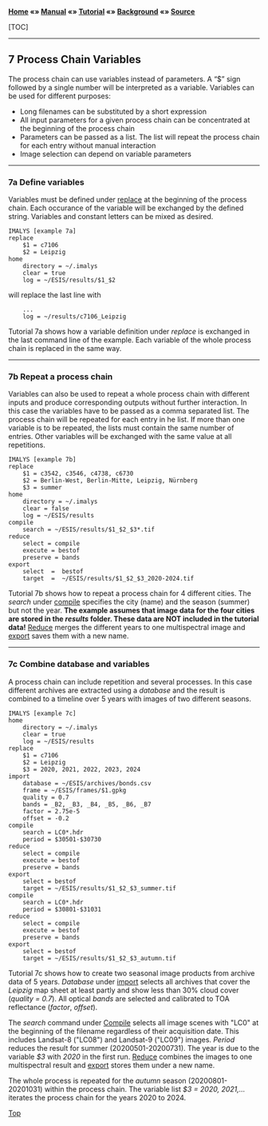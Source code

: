 **[Home](../README.md) «» [Manual](../manual/README.md) «» [Tutorial](../tutorial/README.md) «» [Background](../background/README.md) «» [Source](../source)**

[TOC]

------

## 7 Process Chain Variables

The process chain can use variables instead of parameters. A “$” sign followed by a single number will be interpreted as a variable. Variables can be used for different purposes:

- Long filenames can be substituted by a short expression
- All input parameters for a given process chain can be concentrated at the beginning of the process chain
- Parameters can be passed as a list. The list will repeat the process chain for each entry without manual interaction
- Image selection can depend on variable parameters

-----

### 7a Define variables

Variables must be defined under [replace](../manual/12_Replace.md) at the beginning of the process chain. Each occurance of the variable will be exchanged by the defined string. Variables and constant letters can be mixed as desired.

```
IMALYS [example 7a]
replace
	$1 = c7106
	$2 = Leipzig
home
	directory = ~/.imalys
	clear = true
	log = ~/ESIS/results/$1_$2
```

will replace the last line with

```
	...
	log = ~/results/c7106_Leipzig
```

Tutorial 7a shows how a variable definition under *replace* is exchanged in the last command line of the example. Each variable of the whole process chain is replaced in the same way.

------

### 7b Repeat a process chain

Variables can also be used to repeat a whole process chain with different inputs and produce corresponding outputs without further interaction. In this case the variables have to be passed as a comma separated list. The process chain will be repeated for each entry in he list. If more than one variable is to be repeated, the lists must contain the same number of entries. Other variables will be exchanged with the same value at all repetitions.

```
IMALYS [example 7b]
replace
	$1 = c3542, c3546, c4738, c6730
	$2 = Berlin-West, Berlin-Mitte, Leipzig, Nürnberg
	$3 = summer
home
	directory = ~/.imalys
	clear = false
	log = ~/ESIS/results
compile
	search = ~/ESIS/results/$1_$2_$3*.tif
reduce
	select = compile
	execute = bestof
	preserve = bands
export
	select  =  bestof
	target  =  ~/ESIS/results/$1_$2_$3_2020-2024.tif
```

Tutorial 7b shows how to repeat a process chain for 4 different cities. The *search* under [compile](../manual/4_Compile.md) specifies the city (name) and the season (summer) but not the year. **The example assumes that image data for the four cities are stored in the *results* folder. These data are NOT included in the tutorial data!** [Reduce](../manual/5_Reduce.md) merges the different years to one multispectral image and [export](../manual/11_Export.md) saves them with a new name.

------

### 7c Combine database and variables

A process chain can include repetition and several processes. In this case different archives are extracted using a *database* and the result is combined to a timeline over 5 years with images of two different seasons.

```
IMALYS [example 7c]
home
	directory = ~/.imalys
	clear = true
	log = ~/ESIS/results
replace
	$1 = c7106
	$2 = Leipzig
	$3 = 2020, 2021, 2022, 2023, 2024
import
	database = ~/ESIS/archives/bonds.csv
	frame = ~/ESIS/frames/$1.gpkg
	quality = 0.7
	bands = _B2, _B3, _B4, _B5, _B6, _B7
	factor = 2.75e-5
	offset = -0.2
compile
	search = LC0*.hdr
	period = $30501-$30730
reduce
	select = compile
	execute = bestof
	preserve = bands
export
	select = bestof
	target = ~/ESIS/results/$1_$2_$3_summer.tif
compile
	search = LC0*.hdr
	period = $30801-$31031
reduce
	select = compile
	execute = bestof
	preserve = bands
export
	select = bestof
	target = ~/ESIS/results/$1_$2_$3_autumn.tif
```

Tutorial 7c shows how to create two seasonal image products from archive data of 5 years. *Database* under [import](../manual/3_Import.md) selects all archives that cover the *Leipzig* map sheet at least partly and show less than 30% cloud cover (*quality = 0.7*). All optical *bands* are selected and calibrated to TOA reflectance (*factor*, *offset*). 

The *search* command under [Compile](../manual/4_Compile.md) selects all image scenes with "LC0" at the beginning of the filename regardless of their acquisition date. This includes Landsat-8 ("LC08") and Landsat-9 ("LC09") images. *Period* reduces the result for summer (20200501-20200731). The year is due to the variable *$3* with *2020* in the first run. [Reduce](../manual/5_Reduce.md) combines the images to one multispectral result and [export](../manual/11_Export.md) stores them under a new name. 

The whole process is repeated for the *autumn* season (20200801-20201031) within the process chain. The variable list *$3 = 2020, 2021,…* iterates the process chain for the years 2020 to 2024.

[Top](7_Variables.md)

